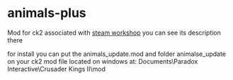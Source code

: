 # animals-plus
Mod for ck2 associated with [steam workshop](https://steamcommunity.com/sharedfiles/filedetails/?id=2880871712)
you can see its description there

for install you can put the animals_update.mod and folder animalse_update on your ck2 mod file located on windows at:
Documents\Paradox Interactive\Crusader Kings II\mod
